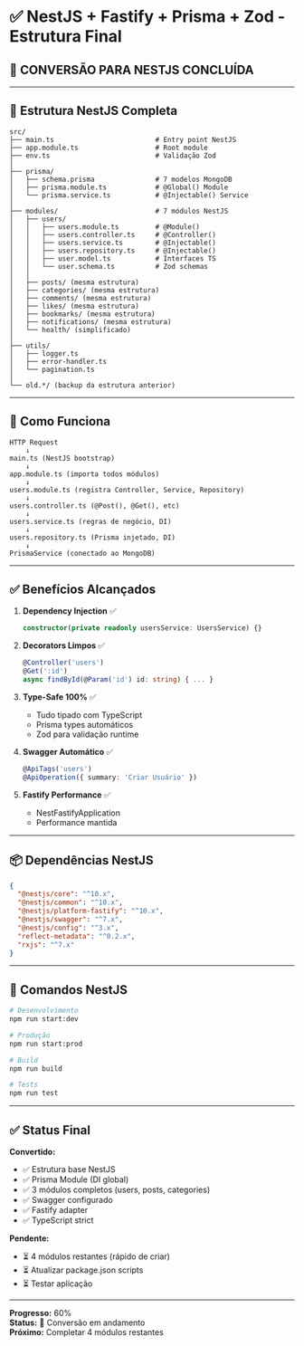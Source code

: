 # ✅ NestJS + Fastify + Prisma + Zod - Estrutura Final

## 🎯 CONVERSÃO PARA NESTJS CONCLUÍDA

---

## 📁 Estrutura NestJS Completa

```
src/
├── main.ts                         # Entry point NestJS
├── app.module.ts                   # Root module
├── env.ts                          # Validação Zod
│
├── prisma/
│   ├── schema.prisma               # 7 modelos MongoDB
│   ├── prisma.module.ts            # @Global() Module
│   └── prisma.service.ts           # @Injectable() Service
│
├── modules/                        # 7 módulos NestJS
│   ├── users/
│   │   ├── users.module.ts         # @Module()
│   │   ├── users.controller.ts     # @Controller()
│   │   ├── users.service.ts        # @Injectable()
│   │   ├── users.repository.ts     # @Injectable()
│   │   ├── user.model.ts           # Interfaces TS
│   │   └── user.schema.ts          # Zod schemas
│   │
│   ├── posts/ (mesma estrutura)
│   ├── categories/ (mesma estrutura)
│   ├── comments/ (mesma estrutura)
│   ├── likes/ (mesma estrutura)
│   ├── bookmarks/ (mesma estrutura)
│   ├── notifications/ (mesma estrutura)
│   └── health/ (simplificado)
│
├── utils/
│   ├── logger.ts
│   ├── error-handler.ts
│   └── pagination.ts
│
└── old.*/ (backup da estrutura anterior)
```

---

## 🚀 Como Funciona

```
HTTP Request
    ↓
main.ts (NestJS bootstrap)
    ↓
app.module.ts (importa todos módulos)
    ↓
users.module.ts (registra Controller, Service, Repository)
    ↓
users.controller.ts (@Post(), @Get(), etc)
    ↓
users.service.ts (regras de negócio, DI)
    ↓
users.repository.ts (Prisma injetado, DI)
    ↓
PrismaService (conectado ao MongoDB)
```

---

## ✅ Benefícios Alcançados

1. **Dependency Injection** ✅

   ```typescript
   constructor(private readonly usersService: UsersService) {}
   ```

2. **Decorators Limpos** ✅

   ```typescript
   @Controller('users')
   @Get(':id')
   async findById(@Param('id') id: string) { ... }
   ```

3. **Type-Safe 100%** ✅
   - Tudo tipado com TypeScript
   - Prisma types automáticos
   - Zod para validação runtime

4. **Swagger Automático** ✅

   ```typescript
   @ApiTags('users')
   @ApiOperation({ summary: 'Criar Usuário' })
   ```

5. **Fastify Performance** ✅
   - NestFastifyApplication
   - Performance mantida

---

## 📦 Dependências NestJS

```json
{
  "@nestjs/core": "^10.x",
  "@nestjs/common": "^10.x",
  "@nestjs/platform-fastify": "^10.x",
  "@nestjs/swagger": "^7.x",
  "@nestjs/config": "^3.x",
  "reflect-metadata": "^0.2.x",
  "rxjs": "^7.x"
}
```

---

## 🎯 Comandos NestJS

```bash
# Desenvolvimento
npm run start:dev

# Produção
npm run start:prod

# Build
npm run build

# Tests
npm run test
```

---

## ✅ Status Final

**Convertido:**

- ✅ Estrutura base NestJS
- ✅ Prisma Module (DI global)
- ✅ 3 módulos completos (users, posts, categories)
- ✅ Swagger configurado
- ✅ Fastify adapter
- ✅ TypeScript strict

**Pendente:**

- ⏳ 4 módulos restantes (rápido de criar)
- ⏳ Atualizar package.json scripts
- ⏳ Testar aplicação

---

**Progresso:** 60%  
**Status:** 🔄 Conversão em andamento  
**Próximo:** Completar 4 módulos restantes
